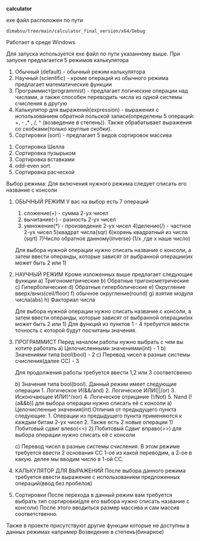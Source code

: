**calculator**

exe файл расположен по пути
``` 
dimabsu/tree/main/calculator_final_version/x64/Debug
```

Работает в среде Windows

Для запуска используется exe файл по пути указанному выше. При запуске предлагается 5 режимов калькулятора 
1. Обычный (default) - обычный режим калькулятора
2. Научный (scientific) - кроме операций из обычного режима предлагает математические функции
3. Программист(programmist) - предлагает логические операции над числами, а также способен переводить числа из одной системы счисления в другую
4. Калькулятор для выражений(expression) - выражения с использованием обратной польской записи(определены 5 операций: +, - ,* , /, ^ (возведение в степень)). Также обрабатывает выражения со скобками(только круглые скобки).
5. Сортировки (sort) - предлагает 5 видов сортировок массива
1) Сортировка Шелла
2) Сортировка пузырьком
3) Сортировка вставками
4) odd-even sort
5) Сортировка расческой



Выбор режима:
Для включения нужного режима следует списать его название с консоли 


1. ОБЫЧНЫЙ РЕЖИМ
    У вас на выбор есть 7 операций
    1) сложение(+) - сумма 2-ух чисел
    2) вычитание(-) - разность 2-ух чисел
    3) умножение(*) - произведение 2-ух чисел
    4)деление(/) - частное 2-ух чисел
    5)квадрат числа(sqr)
    6)корень квадратный из числа (sqrt)
    7)Число обратное данному(inverse) (1/x ,где x наше число)

    Для выбора нужной операции нужно списать название с консоли, а затем ввести операнды, которые зависят от выбранной операции(их может быть 2 или 1)


2. НАУЧНЫЙ РЕЖИМ
    Кроме изложенных выше предлагает следующие функции
    a) Тригонометрические
    b) Обратные тригонометрические
    c) Гиперболические
    d) Обратные гиперболические
    e) Округление вверх/вниз(ceil/floor)
    f) обычное округление(round)
    g) взятие модуля числа(abs)
    h) Факториал числа

    Для выбора нужной операции нужно списать название с консоли, а затем ввести операнды, которые зависят от выбранной операции(их может быть 2 или 1)
    Для функций из пунктов 1 - 4 требуется ввести точность с которой будут посчитаны значения.

3. ПРОГРАММИСТ
    Перед началом работы нужно выбрать с чем вы хотите работать
    a) Целочисленными значениями(int) - 1
    b) Значениями типа bool(bool) - 2
    c) Перевод чисел в разные системы счисления(далее СС) - 3

    Для продолжения работы требуется ввести 1,2 или 3 соответсвенно

    b) Значения типа bool(bool). Данный режим имеет следующие операции
        1. Логическое И(&&/and)
        2. Логическое ИЛИ(||/or)
        3. Искоючающее ИЛИ(^/xor)
        4. Логическое отрицание (!/Not)
        5.  Nand (!(a&&b))
        для выбора операции нужно списать её с консоли
    a) Целочисленные значения(int).Отличия от предыдущего пункта следующие:
        1. Операции из предыдущего пункта применяются к каждым битам 2-ух чисел
        2. Также есть 2 новые операции
            1) Побитовый сдвиг влево(<<)
            2) Побитовый Сдвиг вправо(>>)
        для выбора операции нужно списать её с консоли

    c) Перевод чисел в разные системы счисления.
        В этом режиме требуется ввести 2 основания СС 1-ое из какой переводим, а 2-ое в какую.
        делее мы вводим число в 1-ой СС.

4. КАЛЬКУЛЯТОР ДЛЯ ВЫРАЖЕНИЙ
    После выбора данного режима требуется ввести выражение с использованием предложенных операций(ввод без пробелов)

5. Сортировки
    После перехода в данный режим вам требуется выбрать тип сортировки(для его выбора нужно списать название с консоли)
    После этого вводиться размер массива и сам массив соответственно.

Также в проекте присутствуют другие функции которые не доступны в данных режимах например
Возведение в степень(бинарное) 

